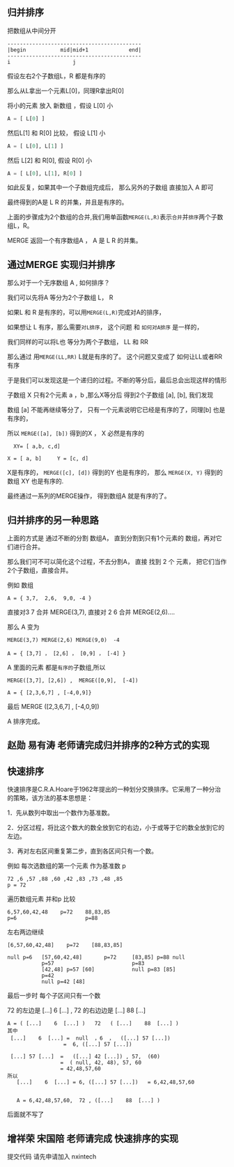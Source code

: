 归并排序
-------

把数组从中间分开
```
-------------------------------------------
|begin           mid|mid+1             end|
-------------------------------------------
i                    j
```
假设左右2个子数组L，R 都是有序的

那么从L拿出一个元素L[0]，同理R拿出R[0]

将小的元素 放入 新数组 ，假设 L[0] 小
```python
A = [ L[0] ]
```
然后L[1] 和 R[0]  比较， 假设 L[1] 小
```python
A = [ L[0], L[1] ]
```
然后 L[2] 和 R[0], 假设 R[0] 小

```python
A = [ L[0], L[1], R[0] ]
```

如此反复，如果其中一个子数组完成后， 那么另外的子数组 直接加入 A 即可

最终得到的A是 L R 的并集，并且是有序的。

上面的步骤成为2个数组的合并,我们用单函数`MERGE(L,R)`表示`合并`并`排序`两个子数组L，R。

MERGE 返回一个有序数组A ， A 是 L R 的并集。 

通过MERGE 实现归并排序
----------

那么对于一个无序数组 A , 如何排序？

我们可以先将A 等分为2个子数组 L， R

如果L 和 R 是有序的，可以用`MERGE(L,R)`完成对A的排序，

如果想让 L 有序，那么需要`对L排序`， 这个问题 和 `如何对A排序` 是一样的，

我们同样的可以将L也 等分为两个子数组，  LL  和 RR

那么通过 用`MERGE(LL,RR)` L就是有序的了。 这个问题又变成了 如何让LL或者RR有序

于是我们可以发现这是一个递归的过程。不断的等分后，最后总会出现这样的情形

子数组 X 只有2个元素 a ，b  ,那么X等分后 得到2个子数组 [a], [b], 我们发现

数组 [a] 不能再继续等分了， 只有一个元素说明它已经是有序的了，同理[b] 也是有序的，

所以 `MERGE([a], [b])` 得到的X ， X 必然是有序的

```
  XY= [ a,b, c,d]

X = [ a, b]     Y = [c, d]

```
X是有序的，  `MERGE([c], [d])` 得到的Y 也是有序的， 那么  `MERGE(X, Y)` 得到的 数组 XY 也是有序的.

最终通过一系列的MERGE操作， 得到数组A 就是有序的了。



归并排序的另一种思路
-----------

上面的方式是 通过不断的分割 数组A， 直到分割到只有1个元素的 数组，再对它们进行合并。

那么我们可不可以简化这个过程，不去分割A， 直接 找到 2 个 元素， 把它们当作 2个子数组，直接合并。

例如 数组 
```
A = { 3,7,  2,6,  9,0, -4 }
```
直接对3 7 合并 MERGE(3,7), 直接对 2 6 合并 MERGE(2,6)....

那么 A 变为
```
MERGE(3,7) MERGE(2,6) MERGE(9,0)  -4 

A = { [3,7] ， [2,6] ， [0,9] ， [-4] }
```
A 里面的元素 都是`有序的`子数组,所以
```
MERGE([3,7], [2,6]) ,  MERGE([0,9],  [-4])

A = { [2,3,6,7] , [-4,0,9]}
```
最后 MERGE ([2,3,6,7] , [-4,0,9])

A 排序完成。

赵勋 易有涛 老师请完成归并排序的2种方式的实现
-----


快速排序
--------

快速排序是C.R.A.Hoare于1962年提出的一种划分交换排序。它采用了一种分治的策略，该方法的基本思想是：

1．先从数列中取出一个数作为基准数。

2．分区过程，将比这个数大的数全放到它的右边，小于或等于它的数全放到它的左边。

3．再对左右区间重复第二步，直到各区间只有一个数。


例如 每次选数组的第一个元素 作为基准数 p
```
72 ,6 ,57 ,88 ,60 ,42 ,83 ,73 ,48 ,85
p = 72
```
遍历数组元素 并和p 比较
```
6,57,60,42,48    p=72    88,83,85
p=6                      p=88
```
左右两边继续
```
[6,57,60,42,48]    p=72    [88,83,85]

null p=6   [57,60,42,48]       p=72     [83,85] p=88 null
           p=57                         p=83
           [42,48] p=57 [60]            null p=83 [85]
           p=42
           null p=42 [48]    
```
最后一步时 每个子区间只有一个数

72 的左边是   [...]    6  [...]  ,     72 的右边边是   [...]    88  [...] 
```
A = ( [...]    6  [...] )   72   ( [...]    88  [...] )
其中
 [...]    6  [...] =  null  ，6  ，  ([...] 57 [...])
                  =  6, ([...] 57 [...])   
                  
 [...] 57 [...]  =   ([...] 42 [...]) , 57,  (60)
                 =  ( null, 42, 48), 57, 60
                 = 42,48,57,60
所以                 
   [...]    6  [...] = 6, ([...] 57 [...])   = 6,42,48,57,60 
   
   
   A = 6,42,48,57,60,  72 , ([...]    88  [...] )
```
后面就不写了

增祥荣 宋国陪 老师请完成 快速排序的实现
----------------



提交代码 请先申请加入 nxintech

